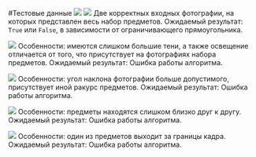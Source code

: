 #Тестовые данные
![](input1.jpg)
![](input2.jpg)
Две корректных входных фотографии, на которых представлен весь набор предметов.
Ожидаемый результат: ```True``` или ```False```, в зависимости от ограничивающего прямоугольника.

![](shadowed.jpg)
Особенности: имеются слишком большие тени, а также освещение отличается от того, что присутствует на фотографиях набора предметов.
Ожидаемый результат: Ошибка работы алгоритма.

![](rotated.jpg)
Особенности: угол наклона фотографии больше допустимого, присутствует иной ракурс предметов.
Ожидаемый результат: Ошибка работы алгоритма.

![](close.jpg)
Особенности: предметы находятся слишком близко друг к другу.
Ожидаемый результат: Ошибка работы алгоритма.

![](cutted.jpg)
Особенности: один из предметов выходит за границы кадра.
Ожидаемый результат: Ошибка работы алгоритма.




